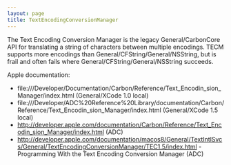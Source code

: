 ```yaml
---
layout: page
title: TextEncodingConversionManager
---
```


The Text Encoding Conversion Manager is the legacy General/CarbonCore API for translating a string of characters between multiple encodings. TECM supports more encodings than General/CFString/General/NSString, but is frail and often fails where General/CFString/General/NSString succeeds.

Apple documentation:


* file:///Developer/Documentation/Carbon/Reference/Text_Encodin_sion_Manager/index.html (General/XCode 1.0 local)
* file:///Developer/ADC%20Reference%20Library/documentation/Carbon/Reference/Text_Encodin_sion_Manager/index.html (General/XCode 1.5 local)
* http://developer.apple.com/documentation/Carbon/Reference/Text_Encodin_sion_Manager/index.html (ADC)
* http://developer.apple.com/documentation/macos8/General/TextIntlSvcs/General/TextEncodingConversionManager/TEC1.5/index.html - Programming With the Text Encoding Conversion Manager (ADC)
